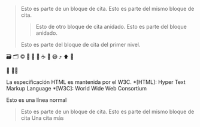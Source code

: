 >Esto es parte de un bloque de
cita.
>Esto es parte del mismo bloque de
cita.
>
>>Esto de otro bloque de cita
anidado.
>>Esto es parte del bloque anidado.
>
>Esto es parte del bloque de cita
del primer nivel.
 

&#x1F5C3;
&#x1F5C2;
&#x00A9;
&#x1F4C1;
&#x1F4DD;
&#x1F4BE;
&#x2615;
&#x1F375;
&#x1F637;
&#x2934;
&#x2B06;
&#x1F4DD;


:file_folder: :file_folder::file_folder:

La especificación HTML es mantenida
por el
W3C.
*[HTML]: Hyper Text Markup Language
*[W3C]: World Wide Web Consortium

Esto es una línea normal
>Esto es parte de un bloque de
cita.
>Esto es parte del mismo bloque de
cita
>Una cita más 
